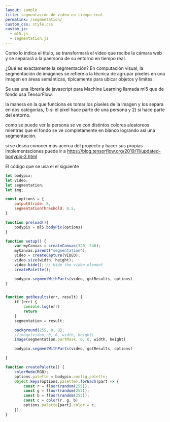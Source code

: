```yaml
---
layout: sample
title: segmentación de video en tiempo real
permalink: /segmentation/
custom_css: style.css
custom_js:
  - ml5.js
  - segmentation.js
---
```


Como lo indica el titulo, se transformará el video que recibe la cámara web y se separará a la paersona de su entorno en tiempo real.

¿Qué es exactamente la segmentación? En computación visual, la segmentación de imágenes se refiere a la técnica de agrupar píxeles en una imagen en áreas semánticas, típicamente para ubicar objetos y límites.

Se usa una librería de javascript para Machine Learning llamada ml5 que de fondo usa TensorFlow.

la manera en la que funciona es tomar los píxeles de la imagen y los separa en dos categorías, 1) si el pixel hace parte de una persona y 2) si hace parte del entorno.

<div class="sketch-segmentation" id='segmentation'></div>

como se puede ver la persona se ve con distintos colores aleatoreos mientras que el fondo se ve completamente en blanco logrando así una segmentación.

si se desea conocer más acerca del proyecto y hacer sus propias implementaciones puede ir a https://blog.tensorflow.org/2019/11/updated-bodypix-2.html 

El código que se usa el el siguiente

```js
let bodypix;
let video;
let segmentation;
let img;

const options = {
    outputStride: 8,
    segmentationThreshold: 0.5,
}

function preload(){
    bodypix = ml5.bodyPix(options)
}

function setup() {
    var myCanvas = createCanvas(320, 240);
    myCanvas.parent("segmentation");
    video = createCapture(VIDEO);
    video.size(width, height);
    video.hide(); // Hide the video element
    createPalette();

    bodypix.segmentWithParts(video, gotResults, options)
}


function gotResults(err, result) {
    if (err) {
        console.log(err)
        return
    }
    segmentation = result;

    background(255, 0, 0);
    //image(video, 0, 0, width, height)
    image(segmentation.partMask, 0, 0, width, height)

    bodypix.segmentWithParts(video, gotResults, options)

}

function createPalette() {
    colorMode(RGB);
    options.palette = bodypix.config.palette;
    Object.keys(options.palette).forEach(part => {
        const r = floor(random(255));
        const g = floor(random(255));
        const b = floor(random(255));
        const c = color(r, g, b)
        options.palette[part].color = c;
    });
}
```


